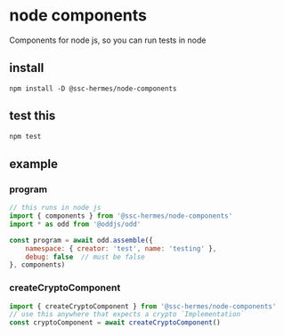 # node components
Components for node js, so you can run tests in node

## install
```
npm install -D @ssc-hermes/node-components
```

## test this
```bash
npm test
```

## example

### program

```js
// this runs in node js
import { components } from '@ssc-hermes/node-components'
import * as odd from '@oddjs/odd'

const program = await odd.assemble({
    namespace: { creator: 'test', name: 'testing' },
    debug: false  // must be false
}, components)
```

### createCryptoComponent

```js
import { createCryptoComponent } from '@ssc-hermes/node-components'
// use this anywhere that expects a crypto `Implementation`
const cryptoComponent = await createCryptoComponent()
```
